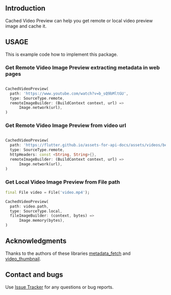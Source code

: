 ## Introduction

Cached Video Preview can help you get remote or local video preview image and cache it.

## USAGE
This is example code how to implement this package.

### Get Remote Video Image Preview extracting metadata in web pages
``` Dart

CachedVideoPreview(
  path: 'https://www.youtube.com/watch?v=b_sQ9bMltGU',
  type: SourceType.remote,
  remoteImageBuilder: (BuildContext context, url) =>
      Image.network(url),
)

```

### Get Remote Video Image Preview from video url
``` Dart

CachedVideoPreview(
  path: 'https://flutter.github.io/assets-for-api-docs/assets/videos/bee.mp4',
  type: SourceType.remote,
  httpHeaders: const <String, String>{},
  remoteImageBuilder: (BuildContext context, url) =>
      Image.network(url),
)

```
### Get Local Video Image Preview from File path
``` Dart
final File video = File('video.mp4');

CachedVideoPreview(
  path: video.path,
  type: SourceType.local,
  fileImageBuilder: (context, bytes) =>
      Image.memory(bytes),
)

```

## Acknowledgments

Thanks to the authors of these libraries [metadata_fetch][metadata_fetch_link] and [video_thumbnail][video_thumbnail_link].

[metadata_fetch_link]: https://pub.dev/packages/metadata_fetch
[video_thumbnail_link]: https://pub.dev/packages/video_thumbnail/install

## Contact and bugs
Use [Issue Tracker][issue_tracker] for any questions or bug reports.

[issue_tracker]: https://github.com/Dimolll/cached_video_preview/issues/
